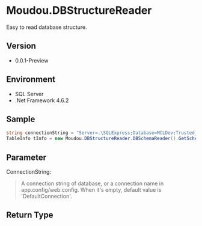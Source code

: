 # Moudou.DBStructureReader

Easy to read database structure.

## Version
- 0.0.1-Preview

## Environment
- SQL Server
- .Net Framework 4.6.2

## Sample
```csharp
string connectionString = "Server=.\SQLExpress;Database=MCLDev;Trusted_Connection=True;";
TableInfo tInfo = new Moudou.DBStructureReader.DBSchemaReader().GetSchema(connectionString);
```

## Parameter
ConnectionString: 
> A connection string of database, or a connection name in app.config/web.config.
When it's empty, default value is 'DefaultConnection'.

## Return Type
